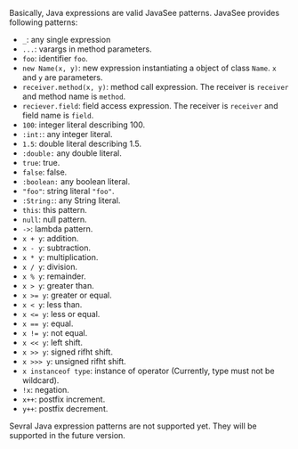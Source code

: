 Basically, Java expressions are valid JavaSee patterns. JavaSee provides following patterns:

- `_`: any single expression
- `...`: varargs in method parameters.
- `foo`: identifier `foo`.
- `new Name(x, y)`: new expression instantiating a object of class `Name`. `x` and `y` are parameters.
- `receiver.method(x, y)`: method call expression.  The receiver is `receiver` and method name is `method`.
- `reciever.field`: field access expression. The receiver is `receiver` and field name is `field`.
- `100`: integer literal describing 100.
- `:int:`: any integer literal.
- `1.5`: double literal describing 1.5.
- `:double:` any double literal.
- `true`: true.
- `false`: false.
- `:boolean:` any boolean literal.
- `"foo"`: string literal `"foo"`.
- `:String:`: any String literal.
- `this`: this pattern.
- `null`: null pattern.
- `->`: lambda pattern.
- `x + y`: addition.
- `x - y`: subtraction.
- `x * y`: multiplication.
- `x / y`: division.
- `x % y`: remainder.
- `x > y`: greater than.
- `x >= y`: greater or equal.
- `x < y`: less than.
- `x <= y`: less or equal.
- `x == y`: equal.
- `x != y`: not equal.
- `x << y`: left shift.
- `x >> y`: signed rifht shift.
- `x >>> y`: unsigned rifht shift.
- `x instanceof type`: instance of operator (Currently, type must not be wildcard).
- `!x`: negation.
- `x++`: postfix increment.
- `y++`: postfix decrement.

Sevral Java expression patterns are not supported yet.  They will be supported in the future version.

